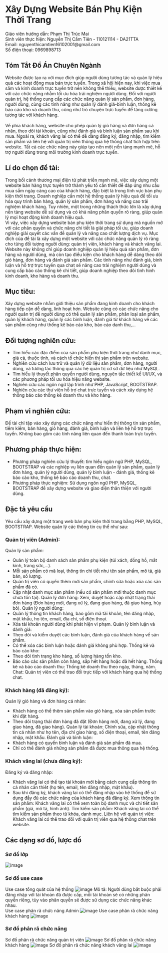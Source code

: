 <h1>Xây Dựng Website Bán Phụ Kiện Thời Trang</h1>
Giáo viên hướng dẫn: Phạm Thị Trúc Mai <br>
Sinh viên thực hiện: Nguyễn Thị Cẩm Tiên - 110121114 - DA21TTA <br>
Email: nguyenthicamtien16102001@gmail.com <br>
Số điện thoại: 0969898713

## Tóm Tắt Đồ Án Chuyên Ngành
Website được tạo ra với mục đích giúp người dùng tương tác và quản lý hiệu quả các hoạt động mua bán trực tuyến. Trong xã hội hiện nay, khi việc mua sắm và kinh doanh trực tuyến trở nên không thể thiếu, website được thiết kế với các chức năng nhằm tối ưu hóa trải nghiệm người dùng. Đối với người quản trị, hệ thống cung cấp các chức năng quản lý sản phẩm, đơn hàng, người dùng, cùng các tính năng như quản lý đánh giá-bình luận, thống kê báo cáo kho và doanh thu, cũng như trò chuyện trực tuyến để tăng cường tương tác với khách hàng. <br><br>
Về phía khách hàng, website cho phép quản lý giỏ hàng và đơn hàng cá nhân, theo dõi tài khoản, cũng như đánh giá và bình luận sản phẩm sau khi mua. Ngoài ra, khách vãng lai có thể dễ dàng đăng ký, đăng nhập, tìm kiếm sản phẩm và liên hệ với quản trị viên thông qua hệ thống chat tích hợp trên website. Tất cả các chức năng này giúp tạo nên một nền tảng mạnh mẽ, hỗ trợ người dùng trong môi trường kinh doanh trực tuyến.

## Lí do chọn đề tài: 
Trong bối cảnh thương mại điện tử phát triển mạnh mẽ, việc xây dựng một website bán hàng trực tuyến trở thành yếu tố cần thiết để đáp ứng nhu cầu mua sắm ngày càng cao của khách hàng, đặc biệt là trong lĩnh vực bán phụ kiện thời trang. Doanh nghiệp cần một hệ thống quản lý hiệu quả để tối ưu hóa quy trình bán hàng, quản lý sản phẩm, đơn hàng và nâng cao trải nghiệm khách hàng. Tuy nhiên, một trong những thách thức lớn là xây dựng nền tảng website dễ sử dụng và có khả năng phân quyền rõ ràng, giúp quản lý mọi hoạt động kinh doanh hiệu quả. <br>
Vì vậy, việc xây dựng website bán phụ kiện thời trang sử dụng mã nguồn mở với các phân quyền và chức năng chi tiết là giải pháp tối ưu, giúp doanh nghiệp giải quyết các vấn đề quản lý và nâng cao chất lượng dịch vụ. Mục đích của đề tài là xây dựng một website với các chức năng quản lý rõ ràng cho từng đối tượng người dùng: quản trị viên, khách hàng và khách vãng lai. <br>
Website này không chỉ giúp doanh nghiệp quản lý hiệu quả sản phẩm, đơn hàng và người dùng, mà còn tạo điều kiện cho khách hàng dễ dàng theo dõi giỏ hàng, đơn hàng và đánh giá sản phẩm. Các tính năng như đánh giá, bình luận và hỗ trợ trực tuyến qua chat sẽ nâng cao trải nghiệm người dùng và cung cấp báo cáo thống kê chi tiết, giúp doanh nghiệp theo dõi tình hình kinh doanh, kho hàng và doanh thu.
## Mục tiêu: 
Xây dựng website nhằm giới thiệu sản phẩm đang kinh doanh cho khách hàng tiếp cận dễ dàng, linh hoạt hơn. Website cũng có các chức năng cho người quản trị để người dùng có thể quản lý sản phẩm, phân loại sản phẩm, quản lý khách hàng, quản lý các bình luận, đánh giá từ khách hàng về các sản phẩm cũng như thống kê báo cáo kho, báo cáo danh thu,...
## Đối tượng nghiên cứu: 
- Tìm hiểu các đặc điểm của sản phẩm phụ kiện thời trang như danh mục, giá cả, thuộc tính, và cách tổ chức hiển thị sản phẩm trên website.
- Nghiên cứu cách lưu trữ và quản lý dữ liệu sản phẩm, đơn hàng, người dùng, và tương tác thông qua các hệ quản trị cơ sở dữ liệu như MySQL.
- Tìm hiểu lý thuyết phân quyền người dùng, nguyên tắc thiết kế UI/UX, và các phương pháp tối ưu hóa hiệu năng website.
- Nghiên cứu các ngôn ngữ lập trình như PHP, JavaScript, BOOTSTRAP.
- Nghiên cứu các thư viện hỗ trợ chat trực tuyến và cách xây dựng hệ thống báo cáo thống kê doanh thu và kho hàng.
## Phạm vi nghiên cứu: 
Đề tài chỉ tập vào xây dựng các chức năng như hiển thị thông tin sản phẩm, tiềm kiếm, bán hàng, giỏ hàng, đánh giá, bình luận và liên hệ hỗ trợ trực tuyến. Không bao gồm các tính năng liên quan đến thanh toán trực tuyến.
## Phương pháp thực hiện:
- Phương pháp nghiên cứu lý thuyết: tìm hiểu ngôn ngữ PHP, MySQL, BOOTSTRAP và các nghiệp vụ liên quan đến quản lý sản phẩm, quản lý đơn hàng, quản lý người dùng, quản lý bình luận - đánh giá, thống kê báo cáo kho, thống kê báo cáo doanh thu, chat.
- Phương pháp thực nghiệm: Sử dụng ngôn ngữ PHP, MySQL, BOOTSTRAP để xây dựng website và giao diện thân thiện với người dùng.
## Đặc tả yêu cầu
Yêu cầu xây dựng một trang web bán phụ kiện thời trang bằng PHP, MySQL, BOOTSTRAP. Website quản lý các thông tin cụ thể như sau:
### Quản trị viên (Admin):
 Quản lý sản phẩm:
- Quản lý toàn bộ danh sách sản phẩm phụ kiện (túi xách, đồng hồ, mắt kính, trang sức,...).
- Mỗi sản phẩm có mã loại, thông tin chi tiết như tên sản phẩm, mô tả, giá bán, số lượng.
- Quản trị viên có quyền thêm mới sản phẩm, chỉnh sửa hoặc xóa các sản phẩm đã có.
- Cập nhật danh mục sản phẩm (nếu có sản phẩm mới thuộc danh mục chưa tồn tại).
Quản lý đơn hàng: Xem, duyệt hoặc cập nhật trạng thái đơn hàng (Đơn hàng mới, đang xử lý, đang giao hàng, đã giao hàng, hủy bỏ).
Quản lý người dùng:
- Quản lý thông tin khách hàng, bao gồm mã tài khoản, tên đăng nhập, mật khẩu, họ tên, email, địa chỉ, số điện thoại.
- Xóa tài khoản người dùng khi phát hiện vi phạm.
Quản lý bình luận và đánh giá:
- Theo dõi và kiểm duyệt các bình luận, đánh giá của khách hàng về sản phẩm.
- Có thể xóa các bình luận hoặc đánh giá không phù hợp.
Thống kê và báo cáo kho:
- Theo dõi tình trạng kho hàng, số lượng hàng tồn kho.
- Báo cáo các sản phẩm còn hàng, sắp hết hàng hoặc đã hết hàng.
Thống kê và báo cáo doanh thu: Thống kê doanh thu theo ngày, tháng, năm.
Chat: Quản trị viên có thể trao đổi trực tiếp với khách hàng qua hệ thống chat.
### Khách hàng (đã đăng ký):
Quản lý giỏ hàng và đơn hàng cá nhân:
- Khách hàng có thể thêm sản phẩm vào giỏ hàng, xóa sản phẩm trước khi đặt hàng.
- Theo dõi trạng thái đơn hàng đã đặt (Đơn hàng mới, đang xử lý, đang giao hàng, đã giao hàng).
Quản lý tài khoản: Chỉnh sửa, cập nhật thông tin cá nhân như họ tên, địa chỉ giao hàng, số điện thoại, email, tên đăng nhập, mật khẩu.
Đánh giá và bình luận:
- Khách hàng có quyền bình luận và đánh giá sản phẩm đã mua.
- Chỉ có thể đánh giá những sản phẩm đã được mua thông qua hệ thống.
### Khách vãng lai (chưa đăng ký):
Đăng ký và đăng nhập:
- Khách vãng lai có thể tạo tài khoản mới bằng cách cung cấp thông tin cá nhân cần thiết (họ tên, email, tên đăng nhập, mật khẩu).
- Sau khi đăng ký, khách vãng lai có thể đăng nhập vào hệ thống để sử dụng đầy đủ các chức năng của khách hàng đã đăng ký.
Xem thông tin sản phẩm: Khách vãng lai có thể xem toàn bộ danh mục và chi tiết sản phẩm (giá, mô tả, hình ảnh).
Tìm kiếm sản phẩm: Khách vãng lai có thể tìm kiếm sản phẩm theo từ khóa, danh mục.
Liên hệ với quản trị viên: Khách vãng lai có thể trao đổi với quản trị viên qua hệ thống chat trên website.
## Các dạng sơ đồ, lược đồ
### Sơ đồ lớp
![image](https://github.com/user-attachments/assets/5dddb5e3-b93a-484f-a175-572fe30f45e3)
### Sơ đồ use case
Use case tổng quát của hệ thống
![image](https://github.com/user-attachments/assets/1d71effd-cb26-486a-b7cf-b697519595d6)
Mô tả: Người dùng bắt buộc phải đăng nhập với tài khoản đã được cấp, mỗi tài khoản sẽ có những phân quyền riêng, tùy vào phân quyền sẽ được sử dụng các chức năng khác nhau. <br>
Use case phân rã chức năng Admin
 ![image](https://github.com/user-attachments/assets/0ce51577-3483-4133-b1af-c057bfd7c0e9)
Use case phân rã chức năng khách hàng
![image](https://github.com/user-attachments/assets/09751e0e-8579-4f2c-a516-f6f85e84c44b)
### Sơ đồ phân rã chức năng
Sơ đồ phân rã chức năng quản trị viên
![image](https://github.com/user-attachments/assets/89c381b2-bb5b-49b8-9ee9-81e46a2db374)
Sơ đồ phân rã chức năng khách hàng
![image](https://github.com/user-attachments/assets/dd73099a-5902-4761-9a91-0dc49050601b)
Sơ đồ phân rã chức năng khách vãng lai
![image](https://github.com/user-attachments/assets/9339dea2-c56f-49df-b9c5-3ec40d2c6c8d)
